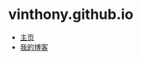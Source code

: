 vinthony.github.io
==================

* [主页](http://vinthony.me)
* [我的博客](https://github.com/vinthony/vinthony.github.io/issues)

